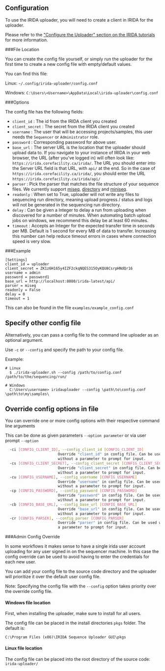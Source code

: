 ## Configuration

To use the IRIDA uploader, you will need to create a client in IRIDA for the uploader.

Please refer to the ["Configure the Uploader" section on the IRIDA tutorials](https://irida.corefacility.ca/documentation/user/tutorials/uploader-tool/) for more information.

###File Location

You can create the config file yourself, or simply run the uploader for the first time to create a new config file with empty/default values.

You can find this file:

Linux: `~/.config/irida-uploader/config.conf`

Windows: `C:\Users\<Username>\AppData\Local\irida-uploader\config.conf`

###Options

The config file has the following fields:

* `client_id` : The id from the IRIDA client you created
* `client_secret` : The secret from the IRIDA client you created
* `username` : The user that will be accessing projects/samples, this user needs the `Sequencer` or `Administrator` role. 
* `password` : Corresponding password for above user.
* `base_url` : The server URL is the location that the uploader should upload data to. If you navigate to your instance of IRIDA in your web browser, the URL (after you’ve logged in) will often look like: `https://irida.corefacility.ca/irida/`. The URL you should enter into the Server URL field is that URL, with `api/` at the end. So in the case of `https://irida.corefacility.ca/irida/`, you should enter the URL `https://irida.corefacility.ca/irida/api/`
* `parser` : Pick the parser that matches the file structure of your sequence files. We currently support [miseq](parsers/miseq.md), [directory](parsers/directory.md) and [miniseq](parsers/miniseq.md).
* `readonly` : When set to True, uploader will not write any files to sequencing run directory, meaning upload progress / status and logs will not be generated in the sequencing run directory.
* `delay` : Can be given a Integer to delay a run from uploading when discovered for a number of minutes. When automating batch upload jobs on windows, we recommend this delay be at least 60 minutes.
* `timeout` : Accepts an Integer for the expected transfer time in seconds per MB. Default is 1 second for every MB of data to transfer. Increasing this number can help reduce timeout errors in cases where connection speed is very slow.

###Example
```
[Settings]
client_id = uploader
client_secret = ZK1z6H165y4IZF2ckqNQES315OyKQU8CsrpHNdQr16
username = admin
password = password1
base_url = http://localhost:8080/irida-latest/api/
parser = miseq
readonly = False
delay = 0
timeout = 1
```
This can also be found in the file `examples/example_config.conf`

## Specify other config file

Alternatively, you can pass a config file to the command line uploader as an optional argument.

Use `-c` or `--config` and specify the path to your config file.

Example:

```
# Linux
  $ ./irida-uploader.sh --config /path/to/config.conf /path/to/the/sequencing/run/

# Windows
  C:\Users\username> iridauploader --config \path\to\config.conf \path\to\my\samples\
```

## Override config options in file

You can override one or more config options with their respective command line arguments

This can be done as given parameters `--option parameter` or via user prompt `--option`

```bash
  -ci [CONFIG_CLIENT_ID], --config_client_id [CONFIG_CLIENT_ID]
                        Override "client_id" in config file. Can be used
                        without a parameter to prompt for input.
  -cs [CONFIG_CLIENT_SECRET], --config_client_secret [CONFIG_CLIENT_SECRET]
                        Override "client_secret" in config file. Can be used
                        without a parameter to prompt for input.
  -cu [CONFIG_USERNAME], --config_username [CONFIG_USERNAME]
                        Override "username" in config file. Can be used
                        without a parameter to prompt for input.
  -cp [CONFIG_PASSWORD], --config_password [CONFIG_PASSWORD]
                        Override "password" in config file. Can be used
                        without a parameter to prompt for input.
  -cb [CONFIG_BASE_URL], --config_base_url [CONFIG_BASE_URL]
                        Override "base_url" in config file. Can be used
                        without a parameter to prompt for input.
  -cr [CONFIG_PARSER], --config_parser [CONFIG_PARSER]
                        Override "parser" in config file. Can be used without
                        a parameter to prompt for input.
```

###Admin Config Override

In some workflows it makes sense to have a single irida user account uploading for any user signed in on the sequencer machine. In this case the config override can be used to avoid having to enter the credentials for each new user.

You can add your config file to the source code directory and the uploader will prioritize it over the default user config file.

Note: Specifying the config file with the `--config` option takes priority over the override config file.

#### Windows file location

First, when installing the uploader, make sure to install for all users.

The config file can be placed in the install directories `pkgs` folder. The default is:

`C:\Program Files (x86)\IRIDA Sequence Uploader GUI\pkgs`

#### Linux file location

The config file can be placed into the root directory of the source code: `irida-uploader/`
